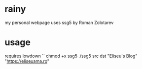 # rainy
my personal webpage
uses ssg5 by Roman Zolotarev

# usage
requires lowdown
``
chmod +x ssg5
./ssg5 src dst "Eliseu's Blog" "https://eliseuama.ro"
```
